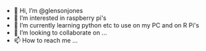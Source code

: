 - 👋 Hi, I’m @glensonjones
- 👀 I’m interested in raspberry pi's
- 🌱 I’m currently learning python etc to use on my PC and on R Pi's
- 💞️ I’m looking to collaborate on ...
- 📫 How to reach me ...

<!---
glensonjones/glensonjones is a ✨ special ✨ repository because its `README.md` (this file) appears on your GitHub profile.
You can click the Preview link to take a look at your changes.
--->
